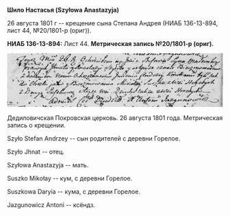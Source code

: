 **Шило Настасья (Szyłowa Anastazyja)**

26 августа 1801 г -- крещение сына Степана Андрея (НИАБ 136-13-894, лист
44, №20/1801-р (ориг)).

**НИАБ 136-13-894:** Лист 44. **Метрическая запись №20/1801-р (ориг).**

![](./media/03e50541eea370e9d5e0da1cfa1d3e1fc846cdf1.png)

Дедиловичская Покровская церковь. 26 августа 1801 года. Метрическая
запись о крещении.

Szyło Stefan Andrzey -- сын родителей с деревни Горелое.

Szyło Jhnat -- отец.

Szyłowa Anastazyja -- мать.

Suszko Mikołay -- кум, с деревни Горелое.

Suszkowa Daryia -- кума, с деревни Горелое.

Jazgunowicz Antoni -- ксёндз.
